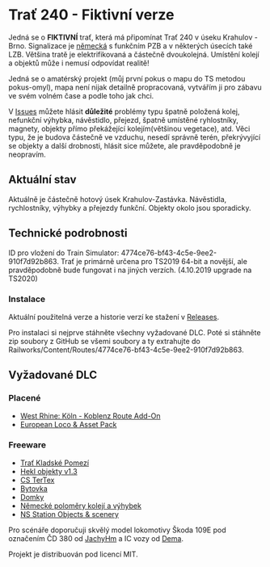 # Trať 240 - Fiktivní verze

Jedná se o **FIKTIVNÍ** trať, která má připomínat Trať 240 v úseku Krahulov - Brno. Signalizace je [německá](https://en.wikipedia.org/wiki/German_railway_signalling) s funkčním PZB a v některých úsecích také LZB. Většina tratě je elektrifikovaná a částečně dvoukolejná. Umístění kolejí a objektů může i nemusí odpovídat realitě!

Jedná se o amatérský projekt (můj první pokus o mapu do TS metodou pokus-omyl), mapa není nijak detailně propracovaná, vytvářím ji pro zábavu ve svém volném čase a podle toho jak chci.

V [Issues](https://github.com/MasterPK/Trat-240/issues "Issues") můžete hlásit **důležité** problémy typu špatně položená kolej, nefunkční výhybka, návěstidlo, přejezd, špatně umístěné ryhlostníky, magnety, objekty přímo překážející kolejím(většinou vegetace), atd. Věci typu, že je budova částečně ve vzduchu, nesedí správně terén, překrývyjící se objekty a další drobnosti, hlásit sice můžete, ale pravděpodobně je neopravím.

## Aktuální stav

Aktuálně je částečně hotový úsek Krahulov-Zastávka.
Návěstidla, rychlostníky, výhybky a přejezdy funkční. Objekty okolo jsou sporadicky.

## Technické podrobnosti

ID pro vložení do Train Simulator: 4774ce76-bf43-4c5e-9ee2-910f7d92b863.
Trať je primárně určena pro TS2019 64-bit a novější, ale pravděpodobně bude fungovat i na jiných verzích. (4.10.2019 upgrade na TS2020)

### Instalace

Aktuální použitelná verze a historie verzí ke stažení v [Releases](https://github.com/MasterPK/Trat-240/releases).

Pro instalaci si nejprve stáhněte všechny vyžadované DLC. Poté si stáhněte zip soubory z GitHub se všemi soubory a ty extrahujte do Railworks/Content/Routes/4774ce76-bf43-4c5e-9ee2-910f7d92b863.

## Vyžadované DLC

### Placené
- [West Rhine: Köln - Koblenz Route Add-On]( https://store.steampowered.com/app/277739/Train_Simulator_West_Rhine_Kln__Koblenz_Route_AddOn/)
- [European Loco & Asset Pack]( https://store.steampowered.com/app/208300/Train_Simulator_European_Loco__Asset_Pack/?l=czech)

### Freeware

- [Trať Kladské Pomezí](https://railsimulator.simtrains.eu/viewtopic.php?t=1578)
- [Hekl objekty v1.3](http://modely-msts.cz/RW/HeklObjekty.rar)
- [CS TerTex](http://modely-msts.cz/RW/CS_TerTex.rar)
- [Bytovka](http://modely-msts.cz/RW/bytovka.rar)
- [Domky](http://modely-msts.cz/RW/domy.rar)
- [Německé poloměry kolejí a výhybek](https://rail-sim.de/forum/wsif/index.php/Entry/2881-Deutsche-Gleis-und-Weichenradien/)
- [NS Station Objects & scenery](https://www.christrains.com/en/ts_scenery.html)

Pro scénáře doporučuji skvělý model lokomotivy Škoda 109E pod označením ČD 380 od [JachyHm](https://rw.jachyhm.cz/download/2019/04/je-to-tu/) a IC vozy od [Dema](https://rw.jachyhm.cz/download/2019/03/demova-tvorba-do-railworks/).


Projekt je distribuován pod licencí MIT.
